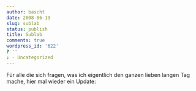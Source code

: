 ```yaml
---
author: bascht
date: 2008-06-19
slug: sublab
status: publish
title: Sublab
comments: true
wordpress_id: '622'
? ''
: - Uncategorized
---
```


Für alle die sich fragen, was ich eigentlich den ganzen lieben
langen Tag mache, hier mal wieder ein Update:


